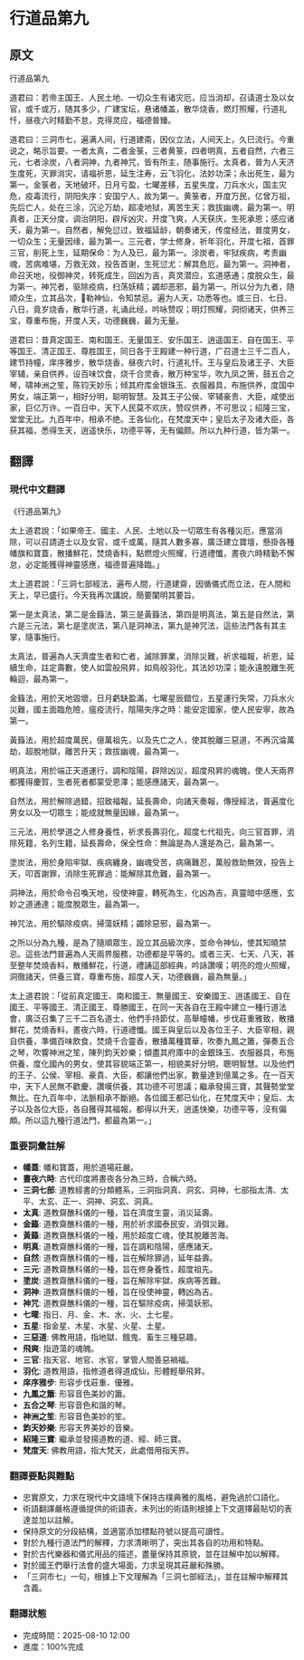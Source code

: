 # 行道品第九

## 原文

行道品第九

道君曰：若帝主国王、人民土地、一切众生有诸灾厄，应当消却，召请道士及以女官，或千或万，随其多少，广建宝坛，悬诸幡盖，散华烧香，燃灯照耀，行道礼忏，昼夜六时精勤不怠，克得灵应，福德普臻。

道君曰：三洞市七，遍满人间，行道建斋，因仪立法，人间天上，久巳流行。今重说之，略示旨要。一者太真，二者金箓，三者黄箓，四者明真，五者自然，六者三元，七者涂炭，八者洞神，九者神咒，皆有所主，随事施行。太真者，普为人天济生度死，灭罪消灾，请福祈恩，延生注寿，云飞羽化，法妙功深；永出死生，最为第一。金箓者，天地破坏，日月亏盈，七曜差移，五星失度，刀兵水火，国主灾危，疫毒流行，阴阳失序：安国宁人，故为第一。黄箓者，开度万民，亿曾万祖，先后亡人，处在三涂，沉沦万劫，超凌地狱，离苦生天；救拔幽魂，最为第一。明真者，正天分度，调治阴阳，辟斥凶灾，开度飞爽，人天获庆，生死承恩；感应诸天，最为第一。自然者，解免愆过，致福延龄，朝奏诸天，传度经法，普度男女，一切众生；无量因缘，最为第一。三元者，学士修身，祈年羽化，开度七祖，首罪三官，削死上生，延期保命：为人及已，最为第一。涂炭者，牢狱疾病，考责幽魂，苦病难堪，万救无效，投告首谢，生死愆尤：解其危厄，最为第一。洞神者，命召天地，役御神灵，转死成生，回凶为吉，真灵潜应，玄道感通；度脱众生，最为第一。神咒者，驱除疫病，扫荡妖精；蠲却恶邪，最为第一。所以分为九者，随顺众生，立其品次，𠡠勒神仙，令知禁忌。遍为人天，功悉等也。或三日、七日、八日，竟岁烧香，散华行道，礼诵此经，吟咏赞叹；明灯照耀，洞彻诸天，供养三宝，尊重布施，开度人天，功德巍巍，最为无量。

道君曰：昔真定国王、南和国王、无量国王、安乐国王、逍遥国王、自在国王、平等国王、清正国王、尊胜国王，同日各于王殿建一种行道，广召道士三千二百人，建节持幢，庠序雅步，散华烧香，昼夜六时，行道礼忏。王与皇后及诸王子、大臣宰辅，亲自供养，设百味饮食，烧千合灵香，散万种宝华，吹九凤之箫，鼓五合之琴，啸神洲之笙，陈钧天妙乐；倾其府库金银珠玉、衣服器具，布施供养，度国中男女，端正第一，相好分明，聪明智慧。及其王子公侯、宰辅豪贵、大臣，咸使出家，巨亿万许。一百日中，天下人民莫不欢庆，赞叹供养，不可思议；绍隆三宝，堂堂无比。九百年中，相承不绝。王各仙化，在梵度天中；皇后太子及诸大臣，各获其福，悉得生天，逍遥快乐，功德平等，无有偏颇。所以九种行道，皆为第一。

## 翻譯

### 現代中文翻譯
《行道品第九》

太上道君說：「如果帝王、國主、人民、土地以及一切眾生有各種災厄，應當消除，可以召請道士以及女官，或千或萬，隨其人數多寡，廣泛建立寶壇，懸掛各種幡旗和寶蓋，散播鮮花，焚燒香料，點燃燈火照耀，行道禮懺，晝夜六時精勤不懈怠，必定能獲得神靈感應，福德普遍降臨。」

太上道君說：「三洞七部經法，遍布人間，行道建齋，因循儀式而立法，在人間和天上，早已盛行。今天我再次講說，簡要闡明其要旨。

第一是太真法，第二是金籙法，第三是黃籙法，第四是明真法，第五是自然法，第六是三元法，第七是塗炭法，第八是洞神法，第九是神咒法，這些法門各有其主掌，隨事施行。

太真法，普遍為人天濟度生者和亡者，滅除罪業，消除災難，祈求福報，祈恩，延續生命，註定壽數，使人如雲般飛昇，如鳥般羽化，其法妙功深；能永遠脫離生死輪迴，最為第一。

金籙法，用於天地毀壞，日月虧缺盈滿，七曜星辰錯位，五星運行失常，刀兵水火災難，國主面臨危險，瘟疫流行，陰陽失序之時：能安定國家，使人民安寧，故為第一。

黃籙法，用於超度萬民，億萬祖先，以及先亡之人，使其脫離三惡道，不再沉淪萬劫，超脫地獄，離苦升天；救拔幽魂，最為第一。

明真法，用於端正天道運行，調和陰陽，辟除凶災，超度飛昇的魂魄，使人天兩界都獲得慶賀，生者死者都蒙受恩澤；能感應諸天，最為第一。

自然法，用於解除過錯，招致福報，延長壽命，向諸天奏報，傳授經法，普遍度化男女以及一切眾生；能成就無量因緣，最為第一。

三元法，用於學道之人修身養性，祈求長壽羽化，超度七代祖先，向三官首罪，消除死籍，名列生籍，延長壽命，保全性命：無論是為人還是為己，最為第一。

塗炭法，用於身陷牢獄、疾病纏身，幽魂受苦，病痛難忍，萬般救助無效，投告上天，叩首謝罪，消除生死罪過：能解除其危難，最為第一。

洞神法，用於命令召喚天地，役使神靈，轉死為生，化凶為吉，真靈暗中感應，玄妙之道通達；能度脫眾生，最為第一。

神咒法，用於驅除疫病，掃蕩妖精；蠲除惡邪，最為第一。

之所以分為九種，是為了隨順眾生，設立其品級次序，並命令神仙，使其知曉禁忌。這些法門普遍為人天兩界服務，功德都是平等的。或者三天、七天、八天，甚至整年焚燒香料，散播鮮花，行道，禮誦這部經典，吟詠讚嘆；明亮的燈火照耀，洞徹諸天，供養三寶，尊重布施，超度人天，功德巍巍，最為無量。」

太上道君說：「從前真定國王、南和國王、無量國王、安樂國王、逍遙國王、自在國王、平等國王、清正國王、尊勝國王，在同一天各自在王殿中建立一種行道法會，廣泛召集了三千二百名道士，他們手持節仗，高舉幢幡，步伐莊重雅致，散播鮮花，焚燒香料，晝夜六時，行道禮懺。國王與皇后以及各位王子、大臣宰相，親自供養，準備百味飲食，焚燒千合靈香，散播萬種寶華，吹奏九鳳之簫，彈奏五合之琴，吹響神洲之笙，陳列鈞天妙樂；傾盡其府庫中的金銀珠玉、衣服器具，布施供養，度化國內的男女，使其容貌端正第一，相貌美好分明，聰明智慧。以及他們的王子、公侯、宰相、豪貴、大臣，都讓他們出家，數量達到億萬之多。在一百天中，天下人民無不歡慶，讚嘆供養，其功德不可思議；繼承發揚三寶，其聲勢堂堂無比。在九百年中，法脈相承不斷絕。各位國王都已仙化，在梵度天中；皇后、太子以及各位大臣，各自獲得其福報，都得以升天，逍遙快樂，功德平等，沒有偏頗。所以這九種行道法門，都最為第一。」

### 重要詞彙註解
- **幡蓋**: 幡和寶蓋，用於道場莊嚴。
- **晝夜六時**: 古代印度將晝夜各分為三時，合稱六時。
- **三洞七部**: 道教經書的分類體系，三洞指洞真、洞玄、洞神，七部指太清、太平、太玄、正一、洞神、洞玄、洞真。
- **太真**: 道教齋醮科儀的一種，旨在濟度生靈，消災延壽。
- **金籙**: 道教齋醮科儀的一種，用於祈求國泰民安，消弭災難。
- **黃籙**: 道教齋醮科儀的一種，用於超度亡魂，使其脫離苦海。
- **明真**: 道教齋醮科儀的一種，旨在調和陰陽，感應諸天。
- **自然**: 道教齋醮科儀的一種，旨在解除罪過，延年益壽。
- **三元**: 道教齋醮科儀的一種，旨在修身養性，超度祖先。
- **塗炭**: 道教齋醮科儀的一種，旨在解除牢獄、疾病等苦難。
- **洞神**: 道教齋醮科儀的一種，旨在役使神靈，轉凶為吉。
- **神咒**: 道教齋醮科儀的一種，旨在驅除疫病，掃蕩妖邪。
- **七曜**: 指日、月、金、木、水、火、土七星。
- **五星**: 指金星、木星、水星、火星、土星。
- **三惡道**: 佛教用語，指地獄、餓鬼、畜生三種惡趣。
- **飛爽**: 指遊蕩的魂魄。
- **三官**: 指天官、地官、水官，掌管人間善惡禍福。
- **羽化**: 道教用語，指修道者得道成仙，形體輕舉飛昇。
- **庠序雅步**: 形容步伐莊重、優雅。
- **九鳳之簫**: 形容音色美妙的簫。
- **五合之琴**: 形容音色和諧的琴。
- **神洲之笙**: 形容音色美妙的笙。
- **鈞天妙樂**: 形容天界美妙的音樂。
- **紹隆三寶**: 繼承並發揚道教的道、經、師三寶。
- **梵度天**: 佛教用語，指大梵天，此處借用指天界。

### 翻譯要點與難點
- 忠實原文，力求在現代中文語境下保持古樸典雅的風格，避免過於口語化。
- 術語翻譯嚴格遵循提供的術語表，未列出的術語則根據上下文選擇最貼切的表達並加以註解。
- 保持原文的分段結構，並適當添加標點符號以提高可讀性。
- 對於九種行道法門的解釋，力求清晰明了，突出其各自的功用和特點。
- 對於古代樂器和儀式用品的描述，盡量保持其原貌，並在註解中加以解釋。
- 對於國王們舉行法會的盛大場面，力求呈現其莊嚴和殊勝。
- 「三洞市七」一句，根據上下文理解為「三洞七部經法」，並在註解中解釋其含義。

### 翻譯狀態
- 完成時間：2025-08-10 12:00
- 進度：100%完成

